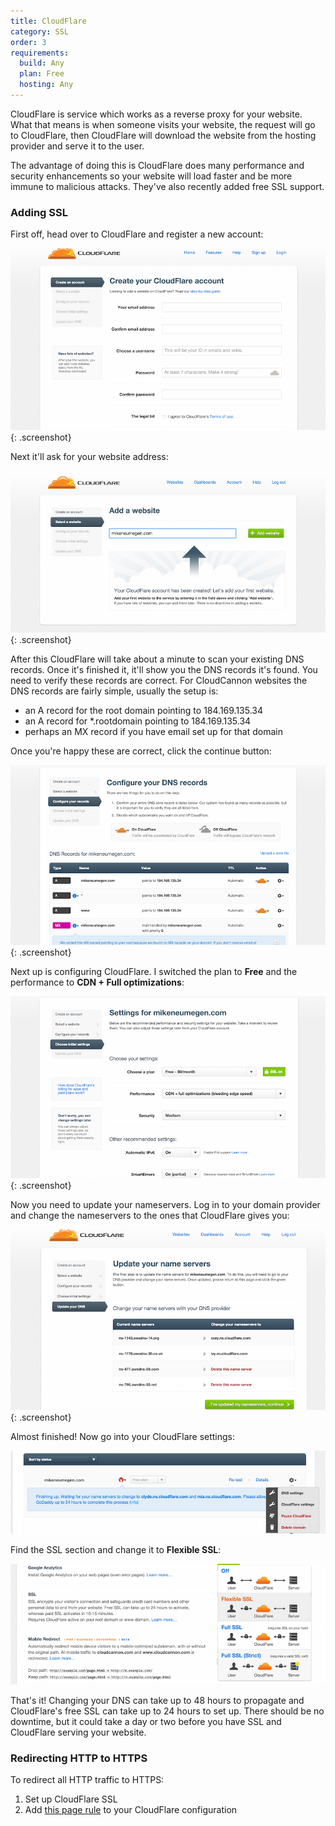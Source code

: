 ```yaml
---
title: CloudFlare
category: SSL
order: 3
requirements:
  build: Any
  plan: Free
  hosting: Any
---
```


CloudFlare is service which works as a reverse proxy for your website. What that means is when someone visits your website, the request will go to CloudFlare, then CloudFlare will download the website from the hosting provider and serve it to the user.

The advantage of doing this is CloudFlare does many performance and security enhancements so your website will load faster and be more immune to malicious attacks. They've also recently added free SSL support.


### Adding SSL

First off, head over to CloudFlare and register a new account:

![CloudFlare](/images/ssl/cloudflare/2.png){: .screenshot}

Next it'll ask for your website address:

![CloudFlare](/images/ssl/cloudflare/3.png){: .screenshot}

After this CloudFlare will take about a minute to scan your existing DNS records. Once it's finished it, it'll show you the DNS records it's found. You need to verify these records are correct. For CloudCannon websites the DNS records are fairly simple, usually the setup is:

* an A record for the root domain pointing to 184.169.135.34
* an A record for *.rootdomain pointing to 184.169.135.34
* perhaps an MX record if you have email set up for that domain

Once you're happy these are correct, click the continue button:

![CloudFlare](/images/ssl/cloudflare/4.png){: .screenshot}

Next up is configuring CloudFlare. I switched the plan to **Free** and the performance to **CDN + Full optimizations**:

![CloudFlare](/images/ssl/cloudflare/5.png){: .screenshot}

Now you need to update your nameservers. Log in to your domain provider and change the nameservers to the ones that CloudFlare gives you:

![CloudFlare](/images/ssl/cloudflare/6.png){: .screenshot}

Almost finished! Now go into your CloudFlare settings:

![CloudFlare](/images/ssl/cloudflare/7.png)

Find the SSL section and change it to **Flexible SSL**:

![CloudFlare](/images/ssl/cloudflare/8.png)

That's it! Changing your DNS can take up to 48 hours to propagate and CloudFlare's free SSL can take up to 24 hours to set up. There should be no downtime, but it could take a day or two before you have SSL and CloudFlare serving your website.


### Redirecting HTTP to HTTPS

To redirect all HTTP traffic to HTTPS:

1. Set up CloudFlare SSL
2. Add [this page rule](https://support.cloudflare.com/hc/en-us/articles/200170536-How-do-I-redirect-all-visitors-to-HTTPS-SSL-) to your CloudFlare configuration
